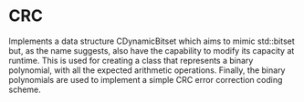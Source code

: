 # CRC

Implements a data structure CDynamicBitset which aims to mimic std::bitset but, as the name suggests, also have the capability to modify its capacity at runtime. This is used for creating a class that represents a binary polynomial, with all the expected arithmetic operations. Finally, the binary polynomials are used to implement a simple CRC error correction coding scheme.
